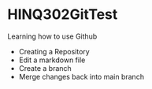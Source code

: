 # HINQ302GitTest
Learning how to use Github
* Creating a Repository
* Edit a markdown file
* Create a branch
* Merge changes back into main branch
